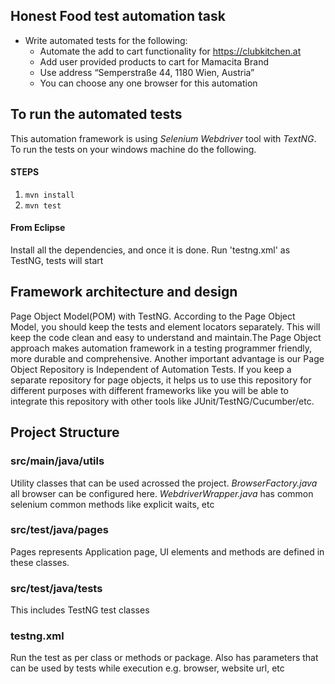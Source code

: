 ## Honest Food  test automation task
* Write automated tests for the following:
    * Automate the add to cart functionality for https://clubkitchen.at
    * Add user provided products to cart for Mamacita Brand
    * Use address “Semperstraße 44, 1180 Wien, Austria” 
    * You can choose any one browser for this automation


## To run the automated tests
This automation framework is using *Selenium Webdriver* tool with *TextNG*. To run the tests on your windows machine do the following.

#### STEPS
1. `mvn install`
2. `mvn test`

#### From Eclipse
Install all the dependencies, and once it is done. Run 'testng.xml' as TestNG, tests will start


## Framework architecture and design
Page Object Model(POM) with TestNG. According to the Page Object Model, you should keep the tests and element locators separately. This will keep the code clean and easy to understand and maintain.The Page Object approach makes automation framework in a testing programmer friendly, more durable and comprehensive. Another important advantage is our Page Object Repository is Independent of Automation Tests. If you keep a separate repository for page objects, it helps us to use this repository for different purposes with different frameworks like you will be able to integrate this repository with other tools like JUnit/TestNG/Cucumber/etc.

## Project Structure
### src/main/java/utils
Utility classes that can be used acrossed the project. *BrowserFactory.java* all browser can be configured here. *WebdriverWrapper.java* has common selenium common methods like explicit waits, etc

### src/test/java/pages
Pages represents Application page, UI elements and methods are defined in these classes.

### src/test/java/tests
This includes TestNG test classes

### testng.xml
Run the test as per class or methods or package. Also has parameters that can be used by tests while execution e.g. browser, website url, etc
